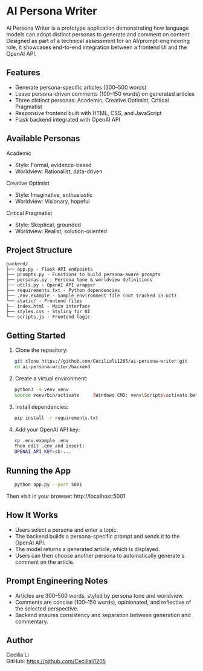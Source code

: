 # AI Persona Writer

AI Persona Writer is a prototype application demonstrating how language models can adopt distinct personas to generate and comment on content. Designed as part of a technical assessment for an AI/prompt-engineering role, it showcases end-to-end integration between a frontend UI and the OpenAI API.

## Features

- Generate persona-specific articles (300–500 words)
- Leave persona-driven comments (100–150 words) on generated articles
- Three distinct personas: Academic, Creative Optimist, Critical Pragmatist
- Responsive frontend built with HTML, CSS, and JavaScript
- Flask backend integrated with OpenAI API

## Available Personas

Academic

- Style: Formal, evidence-based
- Worldview: Rationalist, data-driven

Creative Optimist

- Style: Imaginative, enthusiastic
- Worldview: Visionary, hopeful

Critical Pragmatist

- Style: Skeptical, grounded
- Worldview: Realist, solution-oriented

## Project Structure
```
backend/
├── app.py - Flask API endpoints
├── prompts.py - Functions to build persona-aware prompts
├── personas.py - Persona tone & worldview definitions
├── utils.py - OpenAI API wrapper
├── requirements.txt - Python dependencies
├── .env.example - Sample environment file (not tracked in Git)
└── static/ - Frontend files
├── index.html - Main interface
├── styles.css - Styling for UI
└── scripts.js - Frontend logic
```
## Getting Started

1. Clone the repository:

```bash
   git clone https://github.com/Ceciliali1205/ai-persona-writer.git
   cd ai-persona-writer/backend
```

2. Create a virtual environment:

```bash
   python3 -m venv venv
   source venv/bin/activate     (Windows CMD: venv\Scripts\activate.bat)
```

3. Install dependencies:

```bash
   pip install -r requirements.txt
```

4. Add your OpenAI API key:

```bash
   cp .env.example .env
   Then edit .env and insert:
   OPENAI_API_KEY=sk-...
```

## Running the App

```bash
   python app.py --port 5001
```

Then visit in your browser: http://localhost:5001

## How It Works


- Users select a persona and enter a topic.
- The backend builds a persona-specific prompt and sends it to the OpenAI API.
- The model returns a generated article, which is displayed.
- Users can then choose another persona to automatically generate a comment on the article.

## Prompt Engineering Notes

- Articles are 300–500 words, styled by persona tone and worldview.
- Comments are concise (100–150 words), opinionated, and reflective of the selected perspective.
- Backend ensures consistency and separation between generation and commentary.

## Author

Cecilia Li  
GitHub: https://github.com/Ceciliali1205
